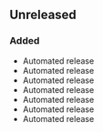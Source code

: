 ## Unreleased
### Added
- Automated release
- Automated release
- Automated release
- Automated release
- Automated release
- Automated release
- Automated release
